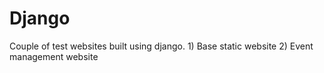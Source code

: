 # Django
Couple of test websites built using django. 1) Base static website 2) Event management website
